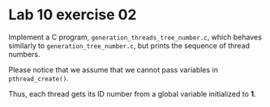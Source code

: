 <!--
vim: tabstop=4 shiftwidth=4
-->
# Lab 10 exercise 02
Implement a C program, `generation_threads_tree_number.c`, which behaves
similarly to `generation_tree_number.c`, but prints the sequence of
thread numbers.

Please notice that we assume that we cannot pass variables in
`pthread_create()`.

Thus, each thread gets its ID number from a global variable
initialized to __1__.
